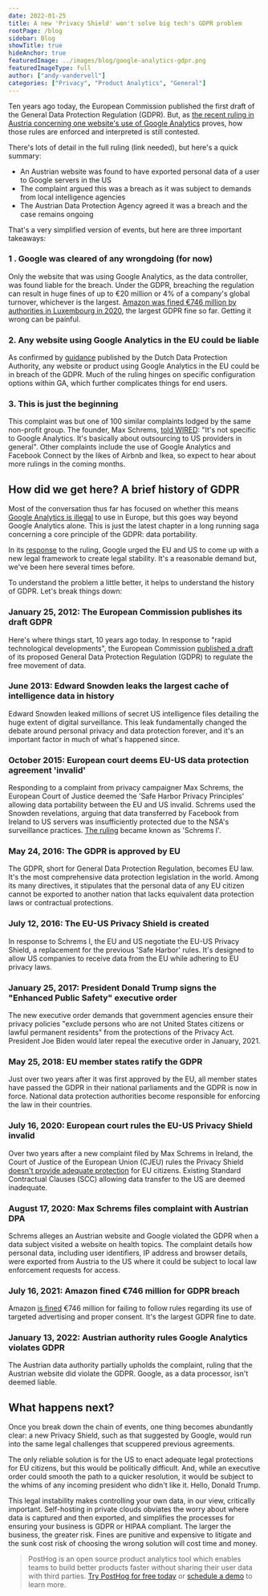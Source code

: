 ```yaml
---
date: 2022-01-25
title: A new 'Privacy Shield' won't solve big tech's GDPR problem
rootPage: /blog
sidebar: Blog
showTitle: true
hideAnchor: true
featuredImage: ../images/blog/google-analytics-gdpr.png
featuredImageType: full
author: ["andy-vandervell"]
categories: ["Privacy", "Product Analytics", "General"]
---
```


Ten years ago today, the European Commission published the first draft of the General Data Protection Regulation (GDPR). But, as [the recent ruling in Austria concerning one website's use of Google Analytics](https://isgoogleanalyticsillegal.com/) proves, how those rules are enforced and interpreted is still contested.

There's lots of detail in the full ruling (link needed), but here's a quick summary:

- An Austrian website was found to have exported personal data of a user to Google servers in the US
- The complaint argued this was a breach as it was subject to demands from local intelligence agencies
- The Austrian Data Protection Agency agreed it was a breach and the case remains ongoing 

That's a very simplified version of events, but here are three important takeaways:

### 1 . Google was cleared of any wrongdoing (for now)
Only the website that was using Google Analytics, as the data controller, was found liable for the breach. Under the GDPR, breaching the regulation can result in huge fines of up to €20 million or 4% of a company's global turnover, whichever is the largest. [Amazon was fined €746 million by authorities in Luxembourg in 2020](https://www.bbc.co.uk/news/business-58024116), the largest GDPR fine so far. Getting it wrong can be painful.

### 2. Any website using Google Analytics in the EU could be liable
As confirmed by [guidance](https://tweakers.net/nieuws/192020/autoriteit-persoonsgegevens-waarschuwt-voor-mogelijk-verbod-op-google-analytics.html) published by the Dutch Data Protection Authority, any website or product using Google Analytics in the EU could be in breach of the GDPR. Much of the ruling hinges on specific configuration options within GA, which further complicates things for end users.

### 3. This is just the beginning
This complaint was but one of 100 similar complaints lodged by the same non-profit group. The founder, Max Schrems, [told WIRED](https://www.wired.co.uk/article/google-analytics-europe-austria-privacy-shield): "It's not specific to Google Analytics. It's basically about outsourcing to US providers in general". Other complaints include the use of Google Analytics and Facebook Connect by the likes of Airbnb and Ikea, so expect to hear about more rulings in the coming months.

## How did we get here? A brief history of GDPR
Most of the conversation thus far has focused on whether this means [Google Analytics is illegal](https://isgoogleanalyticsillegal.com/) to use in Europe, but this goes way beyond Google Analytics alone. This is just the latest chapter in a long running saga concerning a core principle of the GDPR: data portability.

In its [response](https://blog.google/around-the-globe/google-europe/its-time-for-a-new-eu-us-data-transfer-framework/) to the ruling, Google urged the EU and US to come up with a new legal framework to create legal stability. It's a reasonable demand but, we've been here several times before.

To understand the problem a little better, it helps to understand the history of GDPR. Let's break things down: 

### January 25, 2012: The European Commission publishes its draft GDPR
Here's where things start, 10 years ago today. In response to "rapid technological developments", the European Commission [published a draft](https://web.archive.org/web/20121203024154/http://ec.europa.eu/justice/data-protection/document/review2012/com_2012_11_en.pdf) of its proposed General Data Protection Regulation (GDPR) to regulate the free movement of data. 

### June 2013: Edward Snowden leaks the largest cache of intelligence data in history
Edward Snowden leaked millions of secret US intelligence files detailing the huge extent of digital surveillance. This leak fundamentally changed the debate around personal privacy and data protection forever, and it's an important factor in much of what's happened since.

### October 2015: European court deems EU-US data protection agreement 'invalid'
Responding to a complaint from privacy campaigner Max Schrems, the European Court of Justice deemed the 'Safe Harbor Privacy Principles' allowing data portability between the EU and US invalid. Schrems used the Snowden revelations, arguing that data transferred by Facebook from Ireland to US servers was insufficiently protected due to the NSA's surveillance practices. [The ruling](https://iapp.org/resources/article/schrems-i/) became known as 'Schrems I'.

### May 24, 2016: The GDPR is approved by EU
The GDPR, short for General Data Protection Regulation, becomes EU law. It's the most comprehensive data protection legislation in the world. Among its many directives, it stipulates that the personal data of any EU citizen cannot be exported to another nation that lacks equivalent data protection laws or contractual protections.   

### July 12, 2016: The EU-US Privacy Shield is created
In response to Schrems I, the EU and US negotiate the EU-US Privacy Shield, a replacement for the previous 'Safe Harbor' rules. It's designed to allow US companies to receive data from the EU while adhering to EU privacy laws.

### January 25, 2017: President Donald Trump signs the "Enhanced Public Safety" executive order
The new executive order demands that government agencies ensure their privacy policies "exclude persons who are not United States citizens or lawful permanent residents" from the protections of the Privacy Act. President Joe Biden would later repeal the executive order in January, 2021.

### May 25, 2018: EU member states ratify the GDPR
Just over two years after it was first approved by the EU, all member states have passed the GDPR in their national parliaments and the GDPR is now in force. National data protection authorities become responsible for enforcing the law in their countries.

### July 16, 2020: European court rules the EU-US Privacy Shield invalid
Over two years after a new complaint filed by Max Schrems in Ireland, the Court of Justice of the European Union (CJEU) rules the Privacy Shield [doesn't provide adequate protection](https://gdprhub.eu/index.php?title=CJEU_-_C-311/18_-_Schrems_II) for EU citizens. Existing Standard Contractual Clauses (SCC) allowing data transfer to the US are deemed inadequate.

### August 17, 2020: Max Schrems files complaint with Austrian DPA
Schrems alleges an Austrian website and Google violated the GDPR when a data subject visited a website on health topics. The complaint details how personal data, including user identifiers, IP address and browser details, were exported from Austria to the US where it could be subject to local law enforcement requests for access.

### July 16, 2021: Amazon fined €746 million for GDPR breach
Amazon [is fined](https://www.wired.co.uk/article/amazon-gdpr-fine) €746 million for failing to follow rules regarding its use of targeted advertising and proper consent. It's the largest GDPR fine to date.

### January 13, 2022: Austrian authority rules Google Analytics violates GDPR
The Austrian data authority partially upholds the complaint, ruling that the Austrian website did violate the GDPR. Google, as a data processor, isn't deemed liable.

## What happens next?
Once you break down the chain of events, one thing becomes abundantly clear: a new Privacy Shield, such as that suggested by Google, would run into the same legal challenges that scuppered previous agreements. 

The only reliable solution is for the US to enact adequate legal protections for EU citizens, but this would be politically difficult. And, while an executive order could smooth the path to a quicker resolution, it would be subject to the whims of any incoming president who didn't like it. Hello, Donald Trump. 

This legal instability makes controlling your own data, in our view, critically important. Self-hosting in private clouds obviates the worry about where data is captured and then exported, and simplifies the processes for ensuring your business is GDPR or HIPAA compliant. The larger the business, the greater risk. Fines are punitive and expensive to litigate and the sunk cost risk of choosing the wrong solution will cost time and money.

> PostHog is an open source product analytics tool which enables teams to build better products faster without sharing their user data with third parties. [Try PostHog for free today](/signup) or [schedule a demo](/book-a-demo) to learn more.
